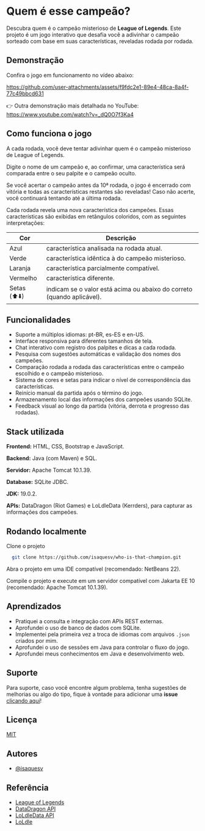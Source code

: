 
# Quem é esse campeão?

Descubra quem é o campeão misterioso de **League of Legends**. Este projeto é um jogo interativo que desafia você a adivinhar o campeão sorteado com base em suas características, reveladas rodada por rodada.

## Demonstração

Confira o jogo em funcionamento no vídeo abaixo:

https://github.com/user-attachments/assets/f9fdc2e1-89e4-48ca-8a4f-77c49bbcd631

👉 Outra demonstração mais detalhada no YouTube: https://www.youtube.com/watch?v=_dQ0O7f3Ka4

## Como funciona o jogo

A cada rodada, você deve tentar adivinhar quem é o campeão misterioso de League of Legends.

Digite o nome de um campeão e, ao confirmar, uma característica será comparada entre o seu palpite e o campeão oculto.

Se você acertar o campeão antes da 10ª rodada, o jogo é encerrado com vitória e todas as características restantes são reveladas!
Caso não acerte, você continuará tentando até a última rodada.

Cada rodada revela uma nova característica dos campeões. Essas características são exibidas em retângulos coloridos, com as seguintes interpretações:

| **Cor**               | **Descrição**                                                |
| ----------------- | ---------------------------------------------------------------- |
| Azul       | característica analisada na rodada atual. |
| Verde      | característica idêntica à do campeão misterioso. |
| Laranja       | característica parcialmente compatível. |
| Vermelho       | característica diferente. |
| Setas (⬆️⬇️)       | indicam se o valor está acima ou abaixo do correto (quando aplicável). |

## Funcionalidades

- Suporte a múltiplos idiomas: pt-BR, es-ES e en-US.
- Interface responsiva para diferentes tamanhos de tela.
- Chat interativo com registro dos palpites e dicas a cada rodada.
- Pesquisa com sugestões automáticas e validação dos nomes dos campeões.
- Comparação rodada a rodada das características entre o campeão escolhido e o campeão misterioso.
- Sistema de cores e setas para indicar o nível de correspondência das características.
- Reinício manual da partida após o término do jogo.
- Armazenamento local das informações dos campeões usando SQLite.
- Feedback visual ao longo da partida (vitória, derrota e progresso das rodadas).

## Stack utilizada

**Frontend:** HTML, CSS, Bootstrap e JavaScript.

**Backend:** Java (com Maven) e SQL.

**Servidor:** Apache Tomcat 10.1.39.

**Database:** SQLite JDBC.

**JDK:** 19.0.2.

**APIs:** DataDragon (Riot Games) e LoLdleData (Kerrders), para capturar as informações dos campeões.

## Rodando localmente

Clone o projeto

```bash
  git clone https://github.com/isaquesv/who-is-that-champion.git
```

Abra o projeto em uma IDE compatível (recomendado: NetBeans 22).

Compile o projeto e execute em um servidor compatível com Jakarta EE 10 (recomendado: Apache Tomcat 10.1.39).

## Aprendizados

 - Pratiquei a consulta e integração com APIs REST externas.
 - Aprofundei o uso de banco de dados com SQLite.
 - Implementei pela primeira vez a troca de idiomas com arquivos `.json` criados por mim.
 - Aprofundei o uso de sessões em Java para controlar o fluxo do jogo.
 - Aprofundei meus conhecimentos em Java e desenvolvimento web.
 
## Suporte

Para suporte, caso você encontre algum problema, tenha sugestões de melhorias ou algo do tipo, fique à vontade para adicionar uma **issue** [clicando aqui](https://github.com/isaquesv/who-is-that-champion/issues/new)!

## Licença

[MIT](https://choosealicense.com/licenses/mit/)

## Autores

- [@isaquesv](https://www.github.com/isaquesv)

## Referência

 - [League of Legends](https://www.leagueoflegends.com/)
 - [DataDragon API](https://developer.riotgames.com/docs/lol)
 - [LoLdleData API](https://github.com/Kerrders/LoLdleData)
 - [LoLdle](https://loldle.net)

